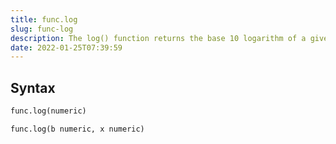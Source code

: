 ```yaml
---
title: func.log
slug: func-log
description: The log() function returns the base 10 logarithm of a given number or logarithm of a number for a particular base, specific to the argument
date: 2022-01-25T07:39:59
---
```


## Syntax
```python
func.log(numeric)
```
```python
func.log(b numeric, x numeric)
```
